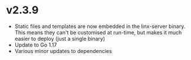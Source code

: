 # v2.3.9

* Static files and templates are now embedded in the linx-server binary.
  This means they can't be customised at run-time, but makes it much
  easier to deploy (just a single binary)
* Update to Go 1.17
* Various minor updates to dependencies


